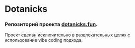 # Dotanicks

### Репозиторий проекта [dotanicks.fun](https://dotanicks.fun). 
Проект сделан исключительно в развлекательных целях с использование vibe coding подхода.

